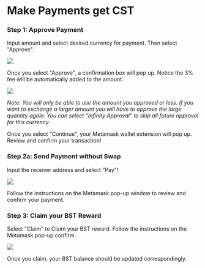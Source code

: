 # Make Payments get CST

### Step 1: Approve Payment

Input amount and select desired currency for payment. Then select "Approve".

![](broken-reference)

Once you select "Approve", a confirmation box will pop up. Notice the 3% fee will be automatically added to the amount.&#x20;

![](broken-reference)

_Note: You will only be able to use the amount you approved or less. If you want to exchange a larger amount you will have to approve the large quantity again. You can select “Infinity Approval” to skip all future approval for this currency._&#x20;

Once you select "Continue", your Metamask wallet extension will pop up. Review and confirm your transaction!

### Step 2a: Send Payment without Swap

Input the receiver address and select "Pay"!

![](broken-reference)

Follow the instructions on the Metamask pop-up window to review and confirm your payment.&#x20;

### Step 3: Claim your BST Reward

Select "Claim" to Claim your BST reward. Follow the instructions on the Metamask pop-up confirm.

![](broken-reference)

Once you claim, your BST balance should be updated correspondingly.
